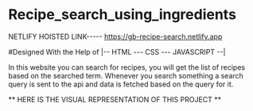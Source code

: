 # Recipe_search_using_ingredients

NETLIFY HOISTED LINK----- https://gb-recipe-search.netlify.app

#Designed With the Help of |-- HTML --- CSS --- JAVASCRIPT --| 

In this website you can search for recipes, you will get the list of recipes based on the searched term. Whenever you search something a search query is sent to the api and data is fetched based on the query for it.

** HERE IS THE VISUAL REPRESENTATION OF THIS PROJECT **
